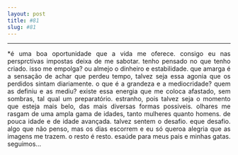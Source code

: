 ```yaml
---
layout: post
title: #81
slug: #81
---
```

---
<p class="description" style="text-align: justify;">
*é uma boa oportunidade que a vida me oferece. consigo eu nas persprctivas impostas deixa de me sabotar. tenho pensado no que tenho criado. isso me empolga? ou almejo o dinheiro e estabilidade. que amarga é a sensação de achar que perdeu tempo, talvez seja essa agonia que os perdidos sintam diariamente. o que é a grandeza e a mediocridade? quem as definiu e as mediu? existe essa energia que me coloca afastado, sem sombras, tal qual um preparatório. estranho, pois talvez seja o momento que esteja mais belo, das mais diversas formas possiveis. olhares me rasgam de uma ampla gama de idades, tanto mulheres quanto homens. de pouca idade e de idade avançada. talvez sentem o desafio. eque desafio. algo que não penso, mas os dias escorrem e eu só queroa alegria que as imagens me trazem. o resto é resto. esaúde para meus pais e minhas gatas. seguimos...
